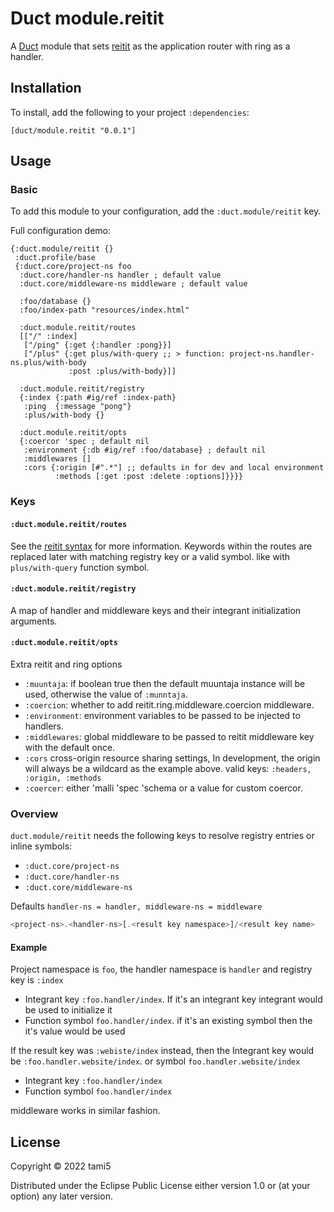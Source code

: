 # Duct module.reitit


A [Duct][] module that sets [reitit][] as the application router with ring as a handler.

[duct]: https://github.com/duct-framework/duct
[reitit]: https://github.com/metosin/reitit

## Installation

To install, add the following to your project `:dependencies`:

    [duct/module.reitit "0.0.1"]

## Usage

### Basic

To add this module to your configuration, add the `:duct.module/reitit` key.

Full configuration demo:
```edn
{:duct.module/reitit {}
 :duct.profile/base
 {:duct.core/project-ns foo
  :duct.core/handler-ns handler ; default value
  :duct.core/middleware-ns middleware ; default value

  :foo/database {}
  :foo/index-path "resources/index.html"

  :duct.module.reitit/routes
  [["/" :index]
   ["/ping" {:get {:handler :pong}}]
   ["/plus" {:get plus/with-query ;; > function: project-ns.handler-ns.plus/with-body
             :post :plus/with-body}]]

  :duct.module.reitit/registry
  {:index {:path #ig/ref :index-path}
   :ping  {:message "pong"}
   :plus/with-body {}

  :duct.module.reitit/opts
  {:coercor 'spec ; default nil
   :environment {:db #ig/ref :foo/database} ; default nil
   :middlewares []
   :cors {:origin [#".*"] ;; defaults in for dev and local environment
          :methods [:get :post :delete :options]}}}}
```
### Keys

#### `:duct.module.reitit/routes`

See the [reitit syntax][] for more information. Keywords within the routes are
replaced later with matching registry key or a valid symbol. like with
`plus/with-query` function symbol.

[reitit syntax]: https://cljdoc.org/d/metosin/reitit/0.5.5/doc/basics/route-syntax

#### `:duct.module.reitit/registry`

A map of handler and middleware keys and their integrant initialization
arguments.

#### `:duct.module.reitit/opts`

Extra reitit and ring options
  - `:muuntaja`: if boolean true then the default muuntaja instance will be
    used, otherwise the value of `:munntaja`.
  - `:coercion`: whether to add reitit.ring.middleware.coercion middleware.
  - `:environment`: environment variables to be passed to be injected to handlers.
  - `:middlewares`: global middleware to be passed to reitit middleware key with the default once.
  - `:cors` cross-origin resource sharing settings, In development, the origin
    will always be a wildcard as the example above. valid keys: `:headers, :origin, :methods`
  - `:coercer`: either 'malli 'spec 'schema or a value for custom coercor.

### Overview

`duct.module/reitit` needs the following keys to resolve registry entries or inline symbols:

- `:duct.core/project-ns`
- `:duct.core/handler-ns`
- `:duct.core/middleware-ns`

Defaults `handler-ns = handler, middleware-ns = middleware`

```javascript
<project-ns>.<handler-ns>[.<result key namespace>]/<result key name>
```

#### Example

Project namespace is `foo`, the handler namespace is `handler` and registry key is `:index`

- Integrant key `:foo.handler/index`. If it's an integrant key integrant would be used to initialize it
- Function symbol `foo.handler/index`. if it's an existing symbol then the it's value would be used

If the result key was `:webiste/index` instead, then the Integrant key
would be `:foo.handler.website/index`. or symbol `foo.handler.website/index`

- Integrant key `:foo.handler/index`
- Function symbol `foo.handler/index`

middleware works in similar fashion.

## License

Copyright © 2022 tami5

Distributed under the Eclipse Public License either version 1.0 or (at
your option) any later version.
